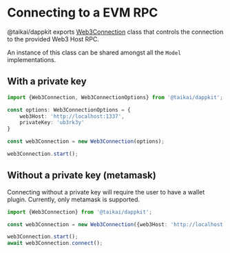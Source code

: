 # Connecting to a EVM RPC
@taikai/dappkit exports [Web3Connection](https://sdk.dappkit.dev/classes/Web3Connection.html) class that controls the connection to the provided Web3 Host RPC.

An instance of this class can be shared amongst all the `Model` implementations.

## With a private key

```typescript
import {Web3Connection, Web3ConnectionOptions} from '@taikai/dappkit';

const options: Web3ConnectionOptions = {
    web3Host: 'http://localhost:1337',
    privateKey: 'ub3rk3y'
}

const web3Connection = new Web3Connection(options);

web3Connection.start();
```

## Without a private key (metamask)
Connecting without a private key will require the user to have a wallet plugin. Currently, only metamask is supported.

```typescript
import {Web3Connection} from '@taikai/dappkit';

const web3Connection = new Web3Connection({web3Host: 'http://localhost:1337'});

web3Connection.start();
await web3Connection.connect();
```